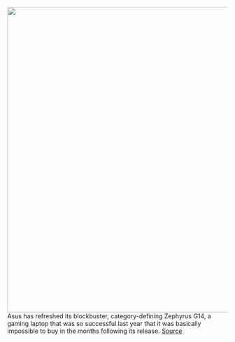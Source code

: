 <img src='https://cdn.vox-cdn.com/thumbor/KoE7tg15duRYQhXK8iMfGIN2_4s=/0x0:2040x1360/1200x675/filters:focal(871x585:1197x911)/cdn.vox-cdn.com/uploads/chorus_image/image/69932521/akrales_210824_4724_0103.0.jpg' width='700px' /><br/>
Asus has refreshed its blockbuster, category-defining Zephyrus G14, a gaming laptop that was so successful last year that it was basically impossible to buy in the months following its release.
<a href='https://www.theverge.com/22702219/asus-rog-zephyrus-g14-2021-gaming-laptop-review'> Source <a/>